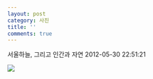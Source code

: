 ```yaml
---
layout: post
category: 사진
title: ''
comments: true
---
```

서울하늘, 그리고 인간과 자연
2012-05-30 22:51:21


  

![][link0]

  


[link0]:https://t1.daumcdn.net/cfile/tistory/1601573A4FC625D51D
